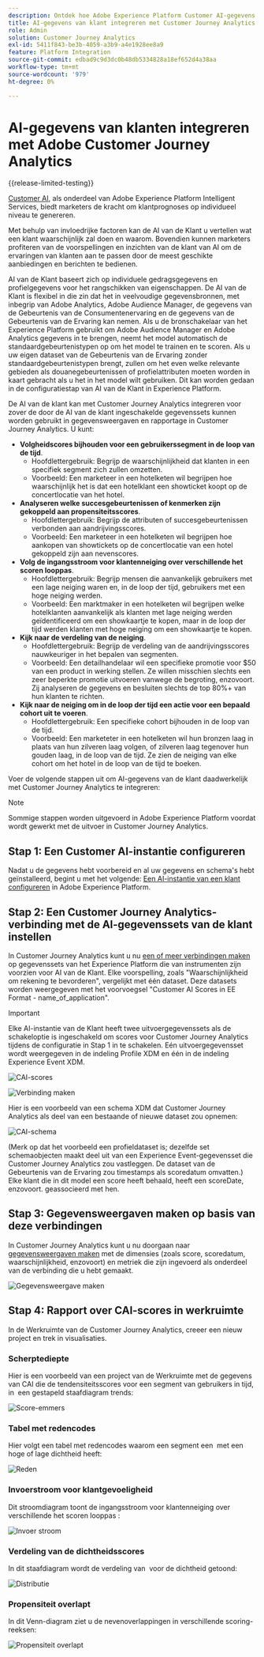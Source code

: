 ```yaml
---
description: Ontdek hoe Adobe Experience Platform Customer AI-gegevens integreren met Workspace in Customer Journey Analytics.
title: AI-gegevens van klant integreren met Customer Journey Analytics
role: Admin
solution: Customer Journey Analytics
exl-id: 5411f843-be3b-4059-a3b9-a4e1928ee8a9
feature: Platform Integration
source-git-commit: edbad9c9d3dc0b48db5334828a18ef652d4a38aa
workflow-type: tm+mt
source-wordcount: '979'
ht-degree: 0%

---
```


# AI-gegevens van klanten integreren met Adobe Customer Journey Analytics

{{release-limited-testing}}

[Customer AI](https://experienceleague.adobe.com/docs/experience-platform/intelligent-services/customer-ai/overview.html?lang=en), als onderdeel van Adobe Experience Platform Intelligent Services, biedt marketers de kracht om klantprognoses op individueel niveau te genereren.

Met behulp van invloedrijke factoren kan de AI van de Klant u vertellen wat een klant waarschijnlijk zal doen en waarom. Bovendien kunnen marketers profiteren van de voorspellingen en inzichten van de klant van AI om de ervaringen van klanten aan te passen door de meest geschikte aanbiedingen en berichten te bedienen.

AI van de Klant baseert zich op individuele gedragsgegevens en profielgegevens voor het rangschikken van eigenschappen. De AI van de Klant is flexibel in die zin dat het in veelvoudige gegevensbronnen, met inbegrip van Adobe Analytics, Adobe Audience Manager, de gegevens van de Gebeurtenis van de Consumentenervaring en de gegevens van de Gebeurtenis van de Ervaring kan nemen. Als u de bronschakelaar van het Experience Platform gebruikt om Adobe Audience Manager en Adobe Analytics gegevens in te brengen, neemt het model automatisch de standaardgebeurtenistypen op om het model te trainen en te scoren. Als u uw eigen dataset van de Gebeurtenis van de Ervaring zonder standaardgebeurtenistypen brengt, zullen om het even welke relevante gebieden als douanegebeurtenissen of profielattributen moeten worden in kaart gebracht als u het in het model wilt gebruiken. Dit kan worden gedaan in de configuratiestap van AI van de Klant in Experience Platform.

De AI van de klant kan met Customer Journey Analytics integreren voor zover de door de AI van de klant ingeschakelde gegevenssets kunnen worden gebruikt in gegevensweergaven en rapportage in Customer Journey Analytics. U kunt:

* **Volgheidscores bijhouden voor een gebruikerssegment in de loop van de tijd**.
   * Hoofdlettergebruik: Begrijp de waarschijnlijkheid dat klanten in een specifiek segment zich zullen omzetten.
   * Voorbeeld: Een marketeer in een hotelketen wil begrijpen hoe waarschijnlijk het is dat een hotelklant een showticket koopt op de concertlocatie van het hotel.
* **Analyseren welke succesgebeurtenissen of kenmerken zijn gekoppeld aan propensiteitsscores**.
   * Hoofdlettergebruik: Begrijp de attributen of succesgebeurtenissen verbonden aan aandrijvingsscores.
   * Voorbeeld: Een marketeer in een hotelketen wil begrijpen hoe aankopen van showtickets op de concertlocatie van een hotel gekoppeld zijn aan nevenscores.
* **Volg de ingangsstroom voor klantenneiging over verschillende het scoren looppas**.
   * Hoofdlettergebruik: Begrijp mensen die aanvankelijk gebruikers met een lage neiging waren en, in de loop der tijd, gebruikers met een hoge neiging werden.
   * Voorbeeld: Een marktmaker in een hotelketen wil begrijpen welke hotelklanten aanvankelijk als klanten met lage neiging werden geïdentificeerd om een showkaartje te kopen, maar in de loop der tijd werden klanten met hoge neiging om een showkaartje te kopen.
* **Kijk naar de verdeling van de neiging**.
   * Hoofdlettergebruik: Begrijp de verdeling van de aandrijvingsscores nauwkeuriger in het bepalen van segmenten.
   * Voorbeeld: Een detailhandelaar wil een specifieke promotie voor $50 van een product in werking stellen. Ze willen misschien slechts een zeer beperkte promotie uitvoeren vanwege de begroting, enzovoort. Zij analyseren de gegevens en besluiten slechts de top 80%+ van hun klanten te richten.
* **Kijk naar de neiging om in de loop der tijd een actie voor een bepaald cohort uit te voeren**.
   * Hoofdlettergebruik: Een specifieke cohort bijhouden in de loop van de tijd.
   * Voorbeeld: Een marketeter in een hotelketen wil hun bronzen laag in plaats van hun zilveren laag volgen, of zilveren laag tegenover hun gouden laag, in de loop van de tijd. Ze zien de neiging van elke cohort om het hotel in de loop van de tijd te boeken.

Voer de volgende stappen uit om AI-gegevens van de klant daadwerkelijk met Customer Journey Analytics te integreren:

>[!NOTE]
>
>Sommige stappen worden uitgevoerd in Adobe Experience Platform voordat wordt gewerkt met de uitvoer in Customer Journey Analytics.


## Stap 1: Een Customer AI-instantie configureren

Nadat u de gegevens hebt voorbereid en al uw gegevens en schema&#39;s hebt geïnstalleerd, begint u met het volgende: [Een AI-instantie van een klant configureren](https://experienceleague.adobe.com/docs/experience-platform/intelligent-services/customer-ai/user-guide/configure.html?lang=en) in Adobe Experience Platform.

## Stap 2: Een Customer Journey Analytics-verbinding met de AI-gegevenssets van de klant instellen

In Customer Journey Analytics kunt u nu [een of meer verbindingen maken](/help/connections/create-connection.md) op gegevenssets van het Experience Platform die van instrumenten zijn voorzien voor AI van de Klant. Elke voorspelling, zoals &quot;Waarschijnlijkheid om rekening te bevorderen&quot;, vergelijkt met één dataset. Deze datasets worden weergegeven met het voorvoegsel &quot;Customer AI Scores in EE Format - name_of_application&quot;.

>[!IMPORTANT]
>
>Elke AI-instantie van de Klant heeft twee uitvoergegevenssets als de schakeloptie is ingeschakeld om scores voor Customer Journey Analytics tijdens de configuratie in Stap 1 in te schakelen. Eén uitvoergegevensset wordt weergegeven in de indeling Profile XDM en één in de indeling Experience Event XDM.

![CAI-scores](assets/cai-scores.png)

![Verbinding maken](assets/create-conn.png)

Hier is een voorbeeld van een schema XDM dat Customer Journey Analytics als deel van een bestaande of nieuwe dataset zou opnemen:

![CAI-schema](assets/cai-schema.png)

(Merk op dat het voorbeeld een profieldataset is; dezelfde set schemaobjecten maakt deel uit van een Experience Event-gegevensset die Customer Journey Analytics zou vastleggen. De dataset van de Gebeurtenis van de Ervaring zou timestamps als scoredatum omvatten.) Elke klant die in dit model een score heeft behaald, heeft een scoreDate, enzovoort. geassocieerd met hen.

## Stap 3: Gegevensweergaven maken op basis van deze verbindingen

In Customer Journey Analytics kunt u nu doorgaan naar [gegevensweergaven maken](/help/data-views/create-dataview.md) met de dimensies (zoals score, scoredatum, waarschijnlijkheid, enzovoort) en metriek die zijn ingevoerd als onderdeel van de verbinding die u hebt gemaakt.

![Gegevensweergave maken](assets/create-dataview.png)

## Stap 4: Rapport over CAI-scores in werkruimte

In de Werkruimte van de Customer Journey Analytics, creeer een nieuw project en trek in visualisaties.

### Scherptediepte

Hier is een voorbeeld van een project van de Werkruimte met de gegevens van CAI die de tendensiteitsscores voor een segment van gebruikers in tijd, in &#x200B; een gestapeld staafdiagram trends:

![Score-emmers](assets/workspace-scores.png)

### Tabel met redencodes

Hier volgt een tabel met redencodes waarom een segment een &#x200B; met een hoge of lage dichtheid heeft:

![Reden](assets/reason-codes.png)

### Invoerstroom voor klantgevoeligheid

Dit stroomdiagram toont de ingangsstroom voor klantenneiging over verschillende het scoren looppas &#x200B;:

![Invoer stroom](assets/flow.png)

### Verdeling van de dichtheidsscores

In dit staafdiagram wordt de verdeling van &#x200B; voor de dichtheid getoond:

![Distributie](assets/distribution.png)

### Propensiteit overlapt

In dit Venn-diagram ziet u de nevenoverlappingen in verschillende scoring-reeksen:

![Propensiteit overlapt](assets/venn.png)
